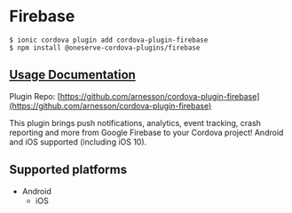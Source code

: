 # Firebase

```text
$ ionic cordova plugin add cordova-plugin-firebase
$ npm install @oneserve-cordova-plugins/firebase
```

## [Usage Documentation](https://oneserve.gitbook.io/oneserve-cordova-plugins/plugins/firebase/)

Plugin Repo: [https://github.com/arnesson/cordova-plugin-firebase](https://github.com/arnesson/cordova-plugin-firebase)

This plugin brings push notifications, analytics, event tracking, crash reporting and more from Google Firebase to your Cordova project! Android and iOS supported \(including iOS 10\).

## Supported platforms

* Android
  * iOS

